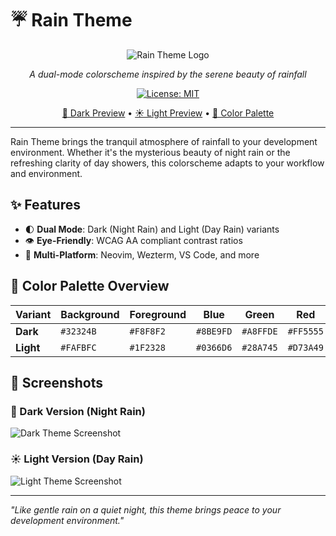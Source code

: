 # ☔️ Rain Theme

<div align="center">

![Rain Theme Logo](assets/rain-logo.png)

_A dual-mode colorscheme inspired by the serene beauty of rainfall_

[![License: MIT](https://img.shields.io/badge/License-MIT-blue.svg)](https://opensource.org/licenses/MIT)

[🌙 Dark Preview](#-dark-version-night-rain) • [☀️ Light Preview](#-light-version-day-rain) • [🎨 Color Palette](#-color-palette-overview)

</div>

---

Rain Theme brings the tranquil atmosphere of rainfall to your development environment. Whether it's the mysterious beauty of night rain or the refreshing clarity of day showers, this colorscheme adapts to your workflow and environment.

## ✨ Features

- 🌓 **Dual Mode**: Dark (Night Rain) and Light (Day Rain) variants
- 👁️ **Eye-Friendly**: WCAG AA compliant contrast ratios
- 🎨 **Multi-Platform**: Neovim, Wezterm, VS Code, and more

## 🎨 Color Palette Overview

| Variant   | Background | Foreground | Blue      | Green     | Red       | Yellow    |
| --------- | ---------- | ---------- | --------- | --------- | --------- | --------- |
| **Dark**  | `#32324B`  | `#F8F8F2`  | `#8BE9FD` | `#A8FFDE` | `#FF5555` | `#F1FA8C` |
| **Light** | `#FAFBFC`  | `#1F2328`  | `#0366D6` | `#28A745` | `#D73A49` | `#B08800` |

## 📸 Screenshots

### 🌙 Dark Version (Night Rain)

![Dark Theme Screenshot](assets/dark-preview.png)

### ☀️ Light Version (Day Rain)

![Light Theme Screenshot](assets/light-preview.png)

---

_"Like gentle rain on a quiet night, this theme brings peace to your development environment."_
